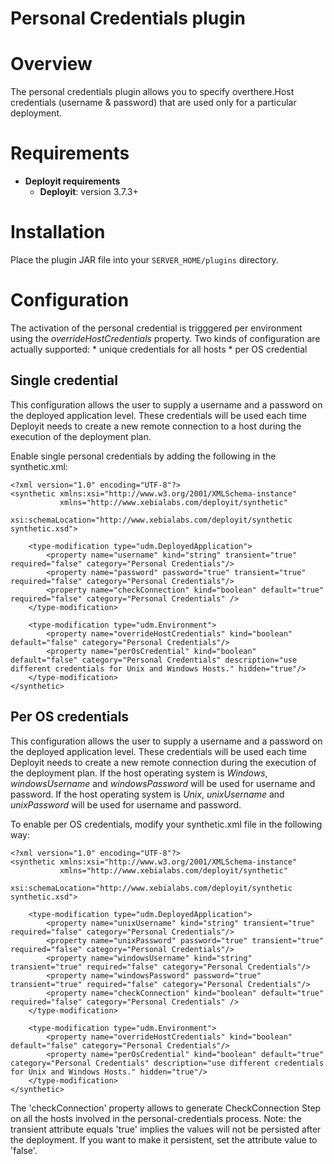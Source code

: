 # Personal Credentials plugin #

# Overview #

The personal credentials plugin allows you to specify overthere.Host credentials (username & password) that are used only for a particular deployment.

# Requirements #

* **Deployit requirements**
	* **Deployit**: version 3.7.3+

# Installation #

Place the plugin JAR file into your `SERVER_HOME/plugins` directory.

# Configuration #

The activation of the personal credential is trigggered per environment using the *overrideHostCredentials* property.
Two kinds of configuration are actually supported:
	* unique credentials for all hosts
	* per OS credential
	
## Single credential ##

This configuration allows the user to supply a username and a password on the deployed application level. These credentials will be used each time Deployit needs to create a new remote connection to a host during the execution of the deployment plan.

Enable single personal credentials by adding the following in the synthetic.xml:

```
<?xml version="1.0" encoding="UTF-8"?>
<synthetic xmlns:xsi="http://www.w3.org/2001/XMLSchema-instance"
           xmlns="http://www.xebialabs.com/deployit/synthetic"
           xsi:schemaLocation="http://www.xebialabs.com/deployit/synthetic synthetic.xsd">

    <type-modification type="udm.DeployedApplication">
        <property name="username" kind="string" transient="true" required="false" category="Personal Credentials"/>
        <property name="password" password="true" transient="true" required="false" category="Personal Credentials"/>
        <property name="checkConnection" kind="boolean" default="true" required="false" category="Personal Credentials" />
    </type-modification>

    <type-modification type="udm.Environment">
        <property name="overrideHostCredentials" kind="boolean" default="false" category="Personal Credentials"/>
        <property name="perOsCredential" kind="boolean" default="false" category="Personal Credentials" description="use different credentials for Unix and Windows Hosts." hidden="true"/>
    </type-modification>
</synthetic>
```

## Per OS credentials ##

This configuration allows the user to supply a username and a password on the deployed application level. These credentials will be used each time Deployit needs to create a new remote connection during the execution of the deployment plan. If the host operating system is *Windows*, _windowsUsername_ and _windowsPassword_ will be used for username and password.
If the host operating system is *Unix*, _unixUsername_ and _unixPassword_ will be used for username and password.

To enable per OS credentials, modify your synthetic.xml file in the following way:

```
<?xml version="1.0" encoding="UTF-8"?>
<synthetic xmlns:xsi="http://www.w3.org/2001/XMLSchema-instance"
           xmlns="http://www.xebialabs.com/deployit/synthetic"
           xsi:schemaLocation="http://www.xebialabs.com/deployit/synthetic synthetic.xsd">

    <type-modification type="udm.DeployedApplication">
        <property name="unixUsername" kind="string" transient="true" required="false" category="Personal Credentials"/>
        <property name="unixPassword" password="true" transient="true" required="false" category="Personal Credentials"/>
        <property name="windowsUsername" kind="string" transient="true" required="false" category="Personal Credentials"/>
        <property name="windowsPassword" password="true" transient="true" required="false" category="Personal Credentials"/>
        <property name="checkConnection" kind="boolean" default="true" required="false" category="Personal Credentials" />
    </type-modification>

    <type-modification type="udm.Environment">
        <property name="overrideHostCredentials" kind="boolean" default="false" category="Personal Credentials"/>
        <property name="perOsCredential" kind="boolean" default="true" category="Personal Credentials" description="use different credentials for Unix and Windows Hosts." hidden="true"/>
    </type-modification>
</synthetic>
```

The 'checkConnection' property allows to generate CheckConnection Step on all the hosts involved in the personal-credentials process.
Note: the transient attribute equals 'true' implies the values will not be persisted after the deployment. If you want to make it persistent, set the attribute value to 'false'.

